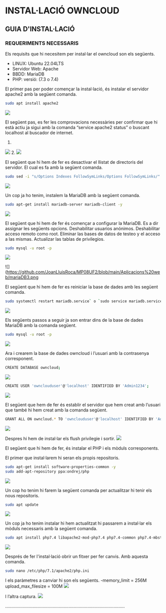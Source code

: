 # INSTAL·LACIÓ OWNCLOUD

## GUIA D'INSTAL·LACIÓ

### REQUERIMENTS NECESSARIS

Els requisits que hi necesitem per instal·lar el owncloud son els següents.
- LINUX: Ubuntu 22.04LTS
- Servidor Web: Apache
- BBDD: MariaDB
- PHP: versió: (7.3 o 7.4)

El primer pas per poder començar la instal·lació, és instalar el servidor apache2 amb la següent comanda.

```sh
sudo apt install apache2
```
![](https://github.com/JoanLluisRoca/MP08UF2/blob/main/Aplicacions%20web/apache1.png)


El següent pas, es fer les comprovacions necessàries per confirmar que hi està actiu ja sigui amb la comanda “service apache2 status” o buscant localhost al buscador de internet.

1.
![](https://github.com/JoanLluisRoca/MP08UF2/blob/main/Aplicacions%20web/apache2.png)
2.
![](https://github.com/JoanLluisRoca/MP08UF2/blob/main/Aplicacions%20web/apache3.png)

El següent que hi hem de fer es desactivar el llistat de directoris del servidor.
El cual es fa amb la següent comanda.

```sh
sudo sed -i "s/Options Indexes FollowSymLinks/Options FollowSymLinks/" /etc/apache2/apache2.conf
```
![](https://github.com/JoanLluisRoca/MP08UF2/blob/main/Aplicacions%20web/apache4.png)

Un cop ja ho tenim, instalem la MariaDB amb la següent comanda.

```sh
sudo apt-get install mariadb-server mariadb-client -y
```
![](https://github.com/JoanLluisRoca/MP08UF2/blob/main/Aplicacions%20web/mariaDB1.png)

El següent que hi hem de fer és començar a configurar la MariaDB. Es a dir assignar les següents opcions.
Deshabilitar usuarios anónimos.
Deshabilitar acceso remoto como root.
Eliminar las bases de datos de testeo y el acceso a las mismas.
Actualizar las tablas de privilegios.

```sh
sudo mysql -u root -p
```
![](https://github.com/JoanLluisRoca/MP08UF2/blob/main/Aplicacions%20web/mariaDB2.png)

![](https://github.com/JoanLluisRoca/MP08UF2/blob/main/Aplicacions%20web/mariaDB3.png

El següent que hi hem de fer es reiniciar la base de dades amb les següent comanda.

```sh
sudo systemctl restart mariadb.service` o `sudo service mariadb.service restart
```
![](https://github.com/JoanLluisRoca/MP08UF2/blob/main/Aplicacions%20web/mariaDB4.png)

Els següents passos a seguir ja son entrar dins de la base de dades MariaDB amb la comanda següent.


```sh
sudo mysql -u root -p
```
![](https://github.com/JoanLluisRoca/MP08UF2/blob/main/Aplicacions%20web/mariaDB5.png)

Ara i crearem la base de dades owncloud i l’usuari amb la contrasenya corresponent.

```sh
CREATE DATABASE owncloud;
```
![](https://github.com/JoanLluisRoca/MP08UF2/blob/main/Aplicacions%20web/owncloud1.png)

```sh
CREATE USER 'ownclouduser'@'localhost' IDENTIFIED BY 'Admin1234';
```
![](https://github.com/JoanLluisRoca/MP08UF2/blob/main/Aplicacions%20web/owncloud2.png)

El següent que hem de fer és establir el servidor que hem creat amb l’usuari que també hi hem creat amb la comanda següent.

```sh
GRANT ALL ON owncloud.* TO 'ownclouduser'@'localhost' IDENTIFIED BY 'Admin1234' WITH GRANT OPTION;
```
![](https://github.com/JoanLluisRoca/MP08UF2/blob/main/Aplicacions%20web/owncloud3.png)

Despres hi hem de instal·lar els flush privilegie i sortir.
![](https://github.com/JoanLluisRoca/MP08UF2/blob/main/Aplicacions%20web/owncloud4.png)

El següent que hi hem de fer, és instalar el PHP i els mòduls corresponents.

El primer que instal·larem hi seran els propis repositoris.

```sh
sudo apt-get install software-properties-common -y
sudo add-apt-repository ppa:ondrej/php
```
![](https://github.com/JoanLluisRoca/MP08UF2/blob/main/Aplicacions%20web/php1.png)


Un cop ho tenim hi farem la següent comanda per actualitzar hi tenir els nous repositoris.

```sh
sudo apt update
```
![](https://github.com/JoanLluisRoca/MP08UF2/blob/main/Aplicacions%20web/php2.png)

Un cop ja ho tenim instalar hi hem actualitzat hi passarem a instal·lar els mòduls necessaris amb la següent comanda.

```sh
sudo apt install php7.4 libapache2-mod-php7.4 php7.4-common php7.4-mbstring php7.4-xmlrpc php7.4-soap php7.4-apcu php7.4-smbclient php7.4-ldap php7.4-redis php7.4-gd php7.4-xml php7.4-intl php7.4-json php7.4-imagick php7.4-mysql php7.4-cli php7.4-mcrypt php7.4-ldap php7.4-zip php7.4-curl -y
```
![](https://github.com/JoanLluisRoca/MP08UF2/blob/main/Aplicacions%20web/php3.png)

Després de fer l'instal·lació obrir un fitxer per fer canvis. Amb aquesta comanda.

```sh
sudo nano /etc/php/7.1/apache2/php.ini
```

I els paràmetres a canviar hi son els següents.
-memory_limit = 256M upload_max_filesize = 100M
![](https://github.com/JoanLluisRoca/MP08UF2/blob/main/Aplicacions%20web/php4.png)

I l’altra captura.
![](https://github.com/JoanLluisRoca/MP08UF2/blob/main/Aplicacions%20web/php5.png)

……………………………………………………………………………………
